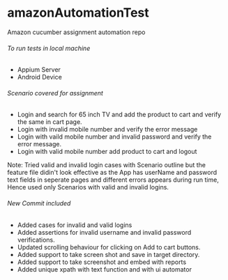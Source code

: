 # amazonAutomationTest

Amazon cucumber assignment automation repo

###### To run tests in local machine

-   Appium Server
-   Android Device

###### Scenario covered for assignment

- Login and search for 65 inch TV and add the product to cart and verify the same in cart page.
- Login with invalid mobile number and verify the error message
- Login with vaild mobile number and invalid password and verify the error message.
- Login with valid mobile number add product to cart and logout

Note: Tried valid and invalid login cases with Scenario outline but the feature file didin't look effective
as the App has userName and password text fields in seperate pages and different errors appears during run time,
Hence used only Scenarios with valid and invalid logins.

###### New Commit included
- Added cases for invalid and valid logins
- Added assertions for invalid username and invalid password verifications.
- Updated scrolling behaviour for clicking on Add to cart buttons.
- Added support to take screen shot and save in target directory.
- Added support to take screenshot and embed with reports
- Added unique xpath with text function and with ui automator  


